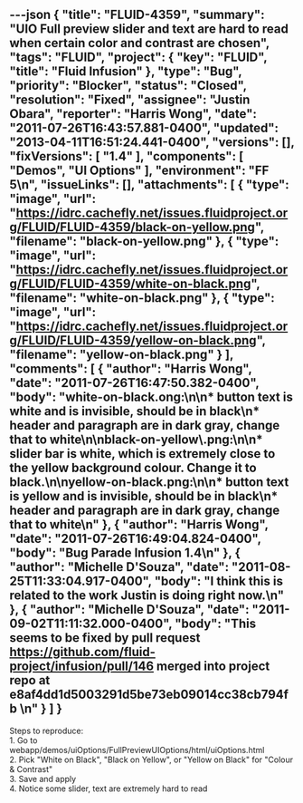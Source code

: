 ---json
{
  "title": "FLUID-4359",
  "summary": "UIO Full preview slider and text are hard to read when certain color and contrast are chosen",
  "tags": "FLUID",
  "project": {
    "key": "FLUID",
    "title": "Fluid Infusion"
  },
  "type": "Bug",
  "priority": "Blocker",
  "status": "Closed",
  "resolution": "Fixed",
  "assignee": "Justin Obara",
  "reporter": "Harris Wong",
  "date": "2011-07-26T16:43:57.881-0400",
  "updated": "2013-04-11T16:51:24.441-0400",
  "versions": [],
  "fixVersions": [
    "1.4"
  ],
  "components": [
    "Demos",
    "UI Options"
  ],
  "environment": "FF 5\n",
  "issueLinks": [],
  "attachments": [
    {
      "type": "image",
      "url": "https://idrc.cachefly.net/issues.fluidproject.org/FLUID/FLUID-4359/black-on-yellow.png",
      "filename": "black-on-yellow.png"
    },
    {
      "type": "image",
      "url": "https://idrc.cachefly.net/issues.fluidproject.org/FLUID/FLUID-4359/white-on-black.png",
      "filename": "white-on-black.png"
    },
    {
      "type": "image",
      "url": "https://idrc.cachefly.net/issues.fluidproject.org/FLUID/FLUID-4359/yellow-on-black.png",
      "filename": "yellow-on-black.png"
    }
  ],
  "comments": [
    {
      "author": "Harris Wong",
      "date": "2011-07-26T16:47:50.382-0400",
      "body": "white-on-black.ong:\n\n* button text is white and is invisible, should be in black\n* header and paragraph are in dark gray, change that to white\n\nblack-on-yellow\\.png:\n\n* slider bar is white, which is extremely close to the yellow background colour.  Change it to black.\n\nyellow-on-black.png:\n\n* button text is yellow and is invisible, should be in black\n* header and paragraph are in dark gray, change that to white\n"
    },
    {
      "author": "Harris Wong",
      "date": "2011-07-26T16:49:04.824-0400",
      "body": "Bug Parade Infusion 1.4\n"
    },
    {
      "author": "Michelle D'Souza",
      "date": "2011-08-25T11:33:04.917-0400",
      "body": "I think this is related to the work Justin is doing right now.\n"
    },
    {
      "author": "Michelle D'Souza",
      "date": "2011-09-02T11:11:32.000-0400",
      "body": "This seems to be fixed by pull request <https://github.com/fluid-project/infusion/pull/146> merged into project repo at e8af4dd1d5003291d5be73eb09014cc38cb794fb&#x20;\n"
    }
  ]
}
---
Steps to reproduce:\
1\. Go to webapp/demos/uiOptions/FullPreviewUIOptions/html/uiOptions.html\
2\. Pick "White on Black", "Black on Yellow", or "Yellow on Black" for "Colour & Contrast"\
3\. Save and apply\
4\. Notice some slider, text are extremely hard to read

        